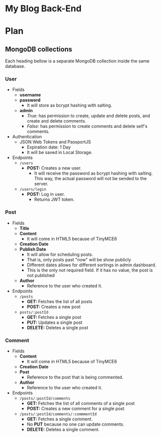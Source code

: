 # My Blog Back-End

# Plan

## MongoDB collections

Each heading bellow is a separate MongoDB collection inside the same database.

### User

- Fields
  - **username**
  - **password**
    - It will store as bcrypt hashing with salting.
  - **admin**
    - _True_: has permission to create, update and delete posts, and create and delete comments.
    - _False_: has permission to create comments and delete self's comments.
- Authentication
  - JSON Web Tokens and PassportJS
    - Expiration date: 1 Day
    - It will be saved in Local Storage.
- Endpoints
  - `/users`
    - **POST:** Creates a new user.
      - It will receive the password as bcrypt hashing with salting. This way, the actual password will not be sended to the server.
  - `/users/login`
    - **POST:** Log in user.
      - Returns JWT token.

### Post

- Fields
  - **Title**
  - **Content**
    - It will come in HTML5 because of TinyMCE6
  - **Creation Date**
  - **Publish Date**
    - It will allow for scheduling posts.
    - That is, only posts past "now" will be show publicly
    - Different dates allows for different sortings in admin dashboard.
    - This is the only not required field. If it has no value, the post is not published
  - **Author**
    - Reference to the user who created it.
- Endpoints
  - `/posts`
    - **GET:** Fetches the list of all posts
    - **POST:** Creates a new post
  - `posts/:postId`
    - **GET:** Fetches a single post
    - **PUT:** Updates a single post
    - **DELETE:** Deletes a single post

### Comment

- Fields
  - **Content**
    - It will come in HTML5 because of TinyMCE6
  - **Creation Date**
  - **Post**
    - Reference to the post that is being commented.
  - **Author**
    - Reference to the user who created it.
- Endpoints
  - `/posts/:postId/comments`
    - **GET:** Fetches the list of all comments of a single post
    - **POST:** Creates a new comment for a single post
  - `/posts/:postId/comments/:commmentId`
    - **GET:** Fetches a single comment.
    - No **PUT** because no one can update comments.
    - **DELETE:** Deletes a single comment.
